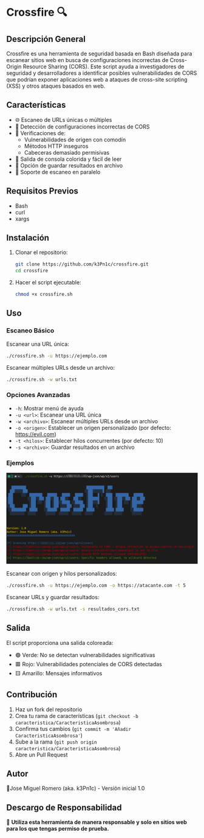 # Crossfire 🔍

## Descripción General

Crossfire es una herramienta de seguridad basada en Bash diseñada para escanear sitios web en busca de configuraciones incorrectas de Cross-Origin Resource Sharing (CORS). Este script ayuda a investigadores de seguridad y desarrolladores a identificar posibles vulnerabilidades de CORS que podrían exponer aplicaciones web a ataques de cross-site scripting (XSS) y otros ataques basados en web.

## Características

- 🌐 Escaneo de URLs únicas o múltiples
- 🚨 Detección de configuraciones incorrectas de CORS
- 🔬 Verificaciones de:
  - Vulnerabilidades de origen con comodín
  - Métodos HTTP inseguros
  - Cabeceras demasiado permisivas
- 🎨 Salida de consola colorida y fácil de leer
- 📄 Opción de guardar resultados en archivo
- 🚀 Soporte de escaneo en paralelo

## Requisitos Previos

- Bash
- curl
- xargs

## Instalación

1. Clonar el repositorio:
   ```bash
   git clone https://github.com/k3Pn1c/crossfire.git
   cd crossfire
   ```

2. Hacer el script ejecutable:
   ```bash
   chmod +x crossfire.sh
   ```

## Uso

### Escaneo Básico

Escanear una URL única:
```bash
./crossfire.sh -u https://ejemplo.com
```

Escanear múltiples URLs desde un archivo:
```bash
./crossfire.sh -w urls.txt
```

### Opciones Avanzadas

- `-h`: Mostrar menú de ayuda
- `-u <url>`: Escanear una URL única
- `-w <archivo>`: Escanear múltiples URLs desde un archivo
- `-o <origen>`: Establecer un origen personalizado (por defecto: https://evil.com)
- `-t <hilos>`: Establecer hilos concurrentes (por defecto: 10)
- `-s <archivo>`: Guardar resultados en un archivo

### Ejemplos

![Crossfire Banner](assets/banner.png)


Escanear con origen y hilos personalizados:
```bash
./crossfire.sh -u https://ejemplo.com -o https://atacante.com -t 5
```

Escanear URLs y guardar resultados:
```bash
./crossfire.sh -w urls.txt -s resultados_cors.txt
```

## Salida

El script proporciona una salida coloreada:
- 🟢 Verde: No se detectan vulnerabilidades significativas
- 🟥 Rojo: Vulnerabilidades potenciales de CORS detectadas
- 🟨 Amarillo: Mensajes informativos

## Contribución

1. Haz un fork del repositorio
2. Crea tu rama de características (`git checkout -b caracteristica/CaracteristicaAsombrosa`)
3. Confirma tus cambios (`git commit -m 'Añadir CaracteristicaAsombrosa'`)
4. Sube a la rama (`git push origin caracteristica/CaracteristicaAsombrosa`)
5. Abre un Pull Request

## Autor

👤Jose Miguel Romero (aka. k3Pn1c) - Versión inicial 1.0

## Descargo de Responsabilidad

🚨 **Utiliza esta herramienta de manera responsable y solo en sitios web para los que tengas permiso de prueba.**
